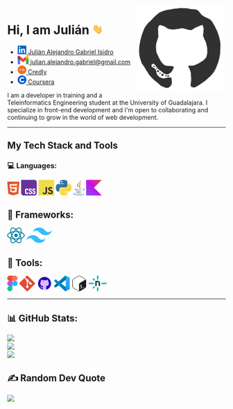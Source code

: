 <img src="github.gif" height="200px" align="right" alt="GIF">
<h1><b>Hi, I am Julián</b> <img src="Hi.gif" width="25px"></h1>
<ul>
	<li>
		<a href="https://www.linkedin.com/in/juli%C3%A1n-gabriel-isidro-41a898327" target="_blank"> <img src="linkedin.svg" alt="Linkedin" height="20px"> Julián Alejandro Gabriel Isidro</a>
	</li>
	<li>
		<a href="mailto:julian.alejandro.gabriel@gmail.com" target="_blank"> <img src="gmail.svg" alt="Gmail"  height="20px"> julian.alejandro.gabriel@gmail.com</a>
	</li>
	<li>
		<a href="https://www.credly.com/users/julian-alejandro-gabriel-isidro" target="_blank"> <img src="credly.svg" alt="Credly"  height="20px"> Credly</a>
	</li>
	<li>
		<a href="https://www.coursera.org/user/a2dfc341fe9bec1c91be8ab9fe056d1b" target="_blank"> <img src="coursera.png" alt="Coursera"  height="20px"> Coursera</a>
	</li>
</ul>

I am a developer in training and a Teleinformatics Engineering student at the University of Guadalajara. I specialize in front-end development and I'm open to collaborating and continuing to grow in the world of web development.

---
## My Tech Stack and Tools

### 💻 Languages:

<p>
	<img src="html5.svg" height="32px">
	<img src="css.svg" height="36px">
	<img src="javascript.svg" height="36px">
	<img src="python.svg" height="36px">
	<img src="java.svg" height="36px">
	<img src="kotlin.svg" height="36px">
</p>

## 🚀 Frameworks:

<p>
<img src="react_light.svg" height="36px">
<img src="tailwindcss.svg" height="36px">
</p>

## 🔧 Tools:

<p>
	<img src="figma.svg" height="36px">
	<img src="git.svg" height="36px">
	<img src="github.svg" height="36px">
	<img src="vscode.svg" height="36px">
	<img src="bash.svg" height="36px">
	<img src="netlify.svg" height="36px">
</p>

---

## 📊 GitHub Stats:

![](https://github-readme-stats.vercel.app/api?username=juliannGabrielDev&theme=merko&hide_border=true&include_all_commits=true&count_private=true)<br/>
![](https://github-readme-streak-stats.herokuapp.com/?user=juliannGabrielDev&theme=merko&hide_border=true)<br/>
![](https://github-readme-stats.vercel.app/api/top-langs/?username=juliannGabrielDev&theme=merko&hide_border=true&include_all_commits=true&count_private=true&layout=compact)

## ✍️ Random Dev Quote

![](https://quotes-github-readme.vercel.app/api?type=vetical&theme=merko)

